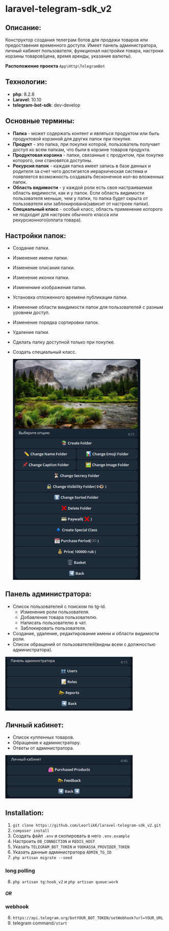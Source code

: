 # laravel-telegram-sdk_v2
## Описание:
Конструктор создания телеграм ботов для продажи товаров или предоставения временного доступа.
Имеет панель администратора, личный кабинет пользователя, функционал настройки товара, настроки корзины товаров(цена, время аренды, указание валюты).

**Расположение проекта** ```App\Http\TelegramBot```
## Технологии:
- **php**: 8.2.8
- **Laravel**: 10.10
- **telegram-bot-sdk**: dev-develop
## Основные термины:
- **Папка** - может содержать контент и являться продуктом или быть продуктовой корзиной для других папок при покупке. 
- **Продукт** - это папка, при покупке которой, пользователь получает доступ ко всем папкам, что были в корзине товаров продукта.
- **Продуктовая корзина** - папки, связанные с продуктом, при покупке которого, они становятся доступны.
- **Рекурсия папок** - каждая папка имеет запись в базе данных и родителя за счет чего достигается иерархическая система и появляется возможность создавать бесконечное кол-во вложенных папок.
- **Область видимости** - у каждой роли есть своя настраиваемая область видимости, как и у папок. Если область видимости пользователя меньше, чем у папки, то папка будет скрыта от пользователя или заблокирована(зависит от настроек папки).
- **Специальный класс** - особый класс, область применение которого не подходит для настроек обычного класса или рекурсионного(оплата товара).
## Настройки папок:
- Создание папки.
- Изменение имени папки.
- Изменение описания папки.
- Изменение иконки папки.
- Изменениие изображения папки.
- Установка отложенного времени публикации папки.
- Изменение области виидимости папок для пользователей с разным уровнем доступ.
- Изменение порядка сортировки папок.
- Удаление папки.
- Сделать папку доступной только при покупке.
- Создать специальный класс.

  <img src="resources/preview/folder.png" alt="1" width="400"/>

## Панель администратора:
- Список пользователей с поиском по tg-id.
    - Изменение роли пользователя.
    - Добавление товара пользователю.
    - Написать пользователю в чат.
    - Заблокировать пользователя.
- Создание, удаление, редактирование имени и области видимости роли.
- Список обращений от пользователей(видны всем с должностью администратора).

 <img src="resources/preview/admin_menu.png" alt="1" width="400"/>

## Личный кабинет:
- Список купленных товаров.
- Обращение к администратору.
- Ответы от администратора.

<img src="resources/preview/personal_area.png" alt="1" width="400"/>

## Installation:
1. ```git clone https://github.com/LeorlikK/laravel-telegram-sdk_v2.git```
2. ```composer install```
3. Создать файл ```.env``` и скопировать в него ```.env.example```
4. Настроить ```DB_CONNECTION``` и ```REDIS_HOST```
5. Указать ```TELEGRAM_BOT_TOKEN``` и ```YOOKASSA_PROVIDER_TOKEN```
6. Указать данные администратора ```ADMIN_TG_ID```
7. ```php artisan migrate --seed```
### long polling
8. ```php artisan tg:hook_v2``` и ```php artisan queue:work```
#### ***OR***
### webhook
8. ```https://api.telegram.org/botYOUR_BOT_TOKEN/setWebhook?url=YOUR_URL```
9. telegram command```/start```

